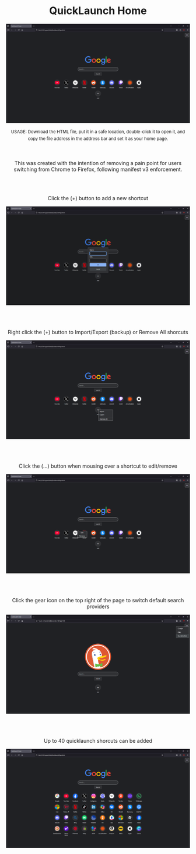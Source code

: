 <h1 align="center">QuickLaunch Home</h1>

<p align="center"><img src="https://github.com/illsk1lls/QuickLaunchHome/blob/main/.readme/main.png?raw=true"></p>
<p align="center"><sup>USAGE: Download the HTML file, put it in a safe location, double-click it to open it, and copy the file address in the address bar and set it as your home page.</sup></p><br>

<p align="center">This was created with the intention of removing a pain point for users switching from Chrome to Firefox, following manifest v3 enforcement.</p><br><br>

<p align="center">Click the (+) button to add a new shortcut</p>
<p align="center"><img src="https://github.com/illsk1lls/QuickLaunchHome/blob/main/.readme/additem.png?raw=true"></p><br><br>

<p align="center">Right click the (+) button to Import/Export (backup) or Remove All shorcuts</p>
<p align="center"><img src="https://github.com/illsk1lls/QuickLaunchHome/blob/main/.readme/rightplus.png?raw=true"></p><br><br>

<p align="center">Click the (...) button when mousing over a shortcut to edit/remove</p>
<p align="center"><img src="https://github.com/illsk1lls/QuickLaunchHome/blob/main/.readme/edititem.png?raw=true"></p><br><br>

<p align="center">Click the gear icon on the top right of the page to switch default search providers</p>
<p align="center"><img src="https://github.com/illsk1lls/QuickLaunchHome/blob/main/.readme/duckduckgo.png?raw=true"></p><br><br>

<p align="center">Up to 40 quicklaunch shorcuts can be added</p>
<p align="center"><img src="https://github.com/illsk1lls/QuickLaunchHome/blob/main/.readme/full.png?raw=true"></p>